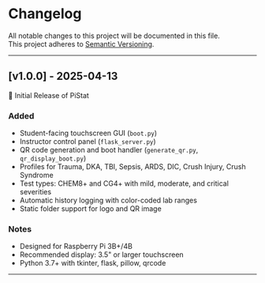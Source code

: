 # Changelog

All notable changes to this project will be documented in this file.  
This project adheres to [Semantic Versioning](https://semver.org/).

---

## [v1.0.0] - 2025-04-13

🎉 Initial Release of PiStat

### Added
- Student-facing touchscreen GUI (`boot.py`)
- Instructor control panel (`flask_server.py`)
- QR code generation and boot handler (`generate_qr.py`, `qr_display_boot.py`)
- Profiles for Trauma, DKA, TBI, Sepsis, ARDS, DIC, Crush Injury, Crush Syndrome
- Test types: CHEM8+ and CG4+ with mild, moderate, and critical severities
- Automatic history logging with color-coded lab ranges
- Static folder support for logo and QR image

### Notes
- Designed for Raspberry Pi 3B+/4B
- Recommended display: 3.5" or larger touchscreen
- Python 3.7+ with tkinter, flask, pillow, qrcode

---

